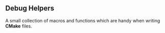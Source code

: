## Debug Helpers

A small collection of macros and functions which are handy when writing
__CMake__ files.
